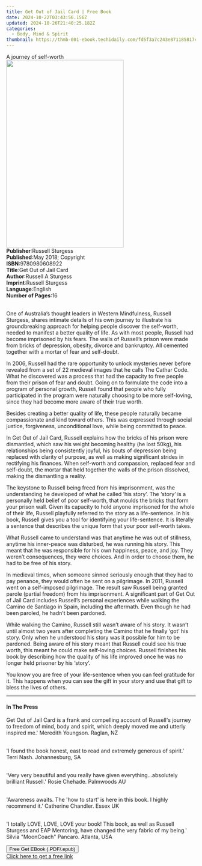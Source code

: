 ```yaml
---
title: Get Out of Jail Card | Free Book
date: 2024-10-22T03:43:56.156Z
updated: 2024-10-26T21:40:25.182Z
categories:
  - Body, Mind & Spirit
thumbnail: https://thmb-001-ebook.techidaily.com/fd5f3a7c243e871185817c81f5dd3f0c61977f33d02a39378f89a3e4af5a86d7.jpg
---
```

<main id="book-container">
  <div class="flex flex-col">
    <div class="book-brief flex-1 py-6 px-4 sm:p-6 md:py-10 md:px-8">
      <!-- brief-->
      <div class="book-brief-main">A journey of self-worth</div>
    </div>
    <div
      class="book-meta-info flex-1 grid gap-4 col-start-1 col-end-3 row-start-1 sm:mb-6 sm:grid-cols-4 lg:gap-6 lg:col-start-2 lg:row-end-6 lg:row-span-6 lg:mb-0"
    >
      <div
        class="book-meta-info-left place-content-center mt-4 p-4 text-sm leading-6 col-start-2 col-span-2 dark:text-slate-400"
      >
        <img
          class="w-full h-500 object-cover rounded-lg sm:h-255 sm:col-span-2 lg:col-span-full"
          src="https://img-001-ebook.techidaily.com/db4af136410888f3052dd25994e1118a7ccddd4416c3ca2e06838add995c4f19.jpg"
          alt=""
          width="312"
          height="500"
        />
      </div>
      <div
        class="book-meta-info-right mt-2 col-start-1 row-start-2 col-span-3 self-center"
      >
        <!-- meta data  -->
        <div class="flex flex-col px-4 md:px-8">
          <div class="flex-1">
            <strong>Publisher</strong>:<span class="px-2"
              >Russell Sturgess</span
            >
          </div>
          <div class="flex-1">
            <strong>Published</strong>:<span class="px-2"
              >May 2018; Copyright</span
            >
          </div>
          <div class="flex-1">
            <strong>ISBN</strong>:<span class="px-2">9780980608922</span>
          </div>
          <div class="flex-1">
            <strong>Title</strong>:<span class="px-2"
              >Get Out of Jail Card</span
            >
          </div>
          <div class="flex-1">
            <strong>Author</strong>:<span class="px-2">Russell A Sturgess</span>
          </div>
          <div class="flex-1">
            <strong>Imprint</strong>:<span class="px-2">Russell Sturgess</span>
          </div>
          <div class="flex-1">
            <strong>Language</strong>:<span class="px-2">English</span>
          </div>
          <div class="flex-1">
            <strong>Number of Pages</strong>:<span class="px-2">16</span>
          </div>
        </div>
      </div>
    </div>
    <div class="book-description flex-1 py-6 px-4 sm:p-6 md:py-10 md:px-8">
      <div class="book-description-main">
        <div accordion-content="" id="description">
          <p>
            <br />One of Australia’s thought leaders in Western Mindfulness,
            Russell Sturgess, shares intimate details of his own journey to
            illustrate his groundbreaking approach for helping people discover
            the self-worth, needed to manifest a better quality of life. As with
            most people, Russell had become imprisoned by his fears. The walls
            of Russell’s prison were made from bricks of depression, obesity,
            divorce and bankruptcy. All cemented together with a mortar of fear
            and self-doubt.&nbsp;
          </p>
          <p>
            In 2006, Russell had the rare opportunity to unlock mysteries never
            before revealed from a set of 22 medieval images that he calls The
            Cathar Code. What he discovered was a process that had the capacity
            to free people from their prison of fear and doubt. Going on to
            formulate the code into a program of personal growth, Russell found
            that people who fully participated in the program were naturally
            choosing to be more self-loving, since they had become more aware of
            their true worth.&nbsp;
          </p>
          <p>
            Besides creating a better quality of life, these people naturally
            became compassionate and kind toward others. This was expressed
            through social justice, forgiveness, unconditional love, while being
            committed to peace.&nbsp;
          </p>
          <p>
            In Get Out of Jail Card, Russell explains how the bricks of his
            prison were dismantled, which saw his weight becoming healthy (he
            lost 50kg), his relationships being consistently joyful, his bouts
            of depression being replaced with clarity of purpose, as well as
            making significant strides in rectifying his finances. When
            self-worth and compassion, replaced fear and self-doubt, the mortar
            that held together the walls of the prison dissolved, making the
            dismantling a reality.&nbsp;
          </p>
          <p>
            The keystone to Russell being freed from his imprisonment, was the
            understanding he developed of what he called ‘his story’. The
            ‘story’ is a personally held belief of poor self-worth, that moulds
            the bricks that form your prison wall. Given its capacity to hold
            anyone imprisoned for the whole of their life, Russell playfully
            referred to the story as a life-sentence. In his book, Russell gives
            you a tool for identifying your life-sentence. It is literally a
            sentence that describes the unique form that your poor self-worth
            takes.&nbsp;
          </p>
          <p>
            What Russell came to understand was that anytime he was out of
            stillness, anytime his inner-peace was disturbed, he was running his
            story. This meant that he was responsible for his own happiness,
            peace, and joy. They weren’t consequences, they were choices. And in
            order to choose them, he had to be free of his story.&nbsp;
          </p>
          <p>
            In medieval times, when someone sinned seriously enough that they
            had to pay penance, they would often be sent on a pilgrimage. In
            2011, Russell went on a self-imposed pilgrimage. The result saw
            Russell being granted parole (partial freedom) from his
            imprisonment. A significant part of Get Out of Jail Card includes
            Russell’s personal experiences while walking the Camino de Santiago
            in Spain, including the aftermath. Even though he had been paroled,
            he hadn’t been pardoned.&nbsp;
          </p>
          <p>
            While walking the Camino, Russell still wasn’t aware of his story.
            It wasn’t until almost two years after completing the Camino that he
            finally ‘got’ his story. Only when he understood his story was it
            possible for him to be pardoned. Being aware of his story meant that
            Russell could see his true worth, this meant he could make
            self-loving choices. Russell finishes his book by describing how the
            quality of his life improved once he was no longer held prisoner by
            his ‘story’.&nbsp;
          </p>
          <p>
            You know you are free of your life-sentence when you can feel
            gratitude for it. This happens when you can see the gift in your
            story and use that gift to bless the lives of others.
          </p>
        </div>
        <div class="accordion-fader"></div>
      </div>
    </div>
    <div class="book-excerpts flex-1 py-6 px-4 sm:p-6 md:py-10 md:px-8">
      <!-- excerpts-->
      <div class="book-excerpts-main">
        <hr />
        <h4 class="placeholder placeholder-heading">
          <span>In The Press</span>
        </h4>
        <p></p>
        <p>
          Get Out of Jail Card is a frank and compelling account of Russell's
          journey to freedom of mind, body and spirit, which deeply moved me and
          utterly inspired me.' Meredith Youngson. Raglan, NZ
        </p>
        <p>
          <br />'I found the book honest, east to read and extremely generous of
          spirit.' Terri Nash. Johannesburg, SA
        </p>
        <p>
          <br />'Very very beautiful and you really have given
          everything...absolutely brilliant Russell.' Rosie Chehade. Palmwoods
          AU
        </p>
        <p>
          <br />'Awareness awaits. The 'how to start' is here in this book. I
          highly recommend it.' Catherine Chandler. Essex UK
        </p>
        <p>
          <br />'I totally LOVE, LOVE, LOVE your book! This book, as well as
          Russell Sturgess and EAP Mentoring, have changed the very fabric of my
          being.' Silvia "MoonCoach" Pancaro. Atlanta, USA
        </p>
        <p></p>
      </div>
    </div>
    <div
      class="book-about-author flex-1 py-6 px-4 sm:p-6 md:py-10 md:px-8"
    ></div>
    <div class="book-free-get flex-1 py-6 px-4 sm:p-6 md:py-10 md:px-8">
      <button
        id="btn-free-get"
        class="bg-blue-500 hover:bg-blue-700 text-white font-bold py-2 px-4 rounded"
      >
        Free Get EBook (.PDF/.epub)
      </button>
      <div id="countdown-display" class="px-2 text-lg mt-2"></div>
      <a
        id="free-link"
        class="hidden bg-blue-500 hover:bg-blue-700 text-white font-bold py-2 px-4 rounded"
        href="https://www.ebooks.com/en-us/book/209860687/get-out-of-jail-card/russell-a-sturgess/"
        target="_blank"
        >Click here to get a free link</a
      >
    </div>
    <script>
      let countdownTime = 0;
      let countdownInterval = null;
      document
        .getElementById('btn-free-get')
        .addEventListener('click', startCountdown);
      function startCountdown() {
        countdownTime = new Date().getTime() + 60000 * 3;
        countdownInterval = setInterval(updateCountdown, 1000);
        document.getElementById('btn-free-get').disabled = true;
        document
          .getElementById('btn-free-get')
          .classList.add('bg-gray-500', 'cursor-not-allowed');
      }
      function updateCountdown() {
        let currentTime = new Date().getTime();
        let timeLeft = countdownTime - currentTime;
        let secondsLeft = Math.floor(timeLeft / 1000);
        document.getElementById('countdown-display').innerHTML =
          `Remaining time: ${secondsLeft} seconds.`;
        if (secondsLeft <= 0) {
          clearInterval(countdownInterval);
          document.getElementById('btn-free-get').classList.add('hidden');
          document.getElementById('free-link').classList.remove('hidden');
          document.getElementById('countdown-display').innerHTML = '';
        }
      }
    </script>
  </div>
</main>

<ins class="adsbygoogle"
      style="display:block"
      data-ad-client="ca-pub-7571918770474297"
      data-ad-slot="8358498916"
      data-ad-format="auto"
      data-full-width-responsive="true"></ins>
    